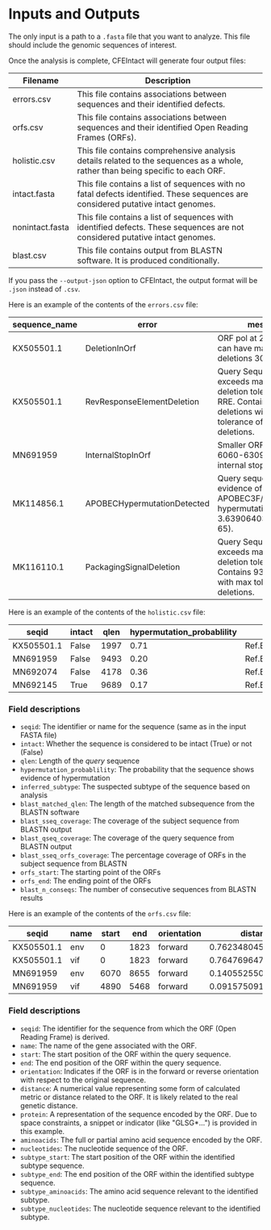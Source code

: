 
# Inputs and Outputs

The only input is a path to a `.fasta` file that you want to analyze.
This file should include the genomic sequences of interest.

Once the analysis is complete, CFEIntact will generate four output files:

| Filename        | Description                                                                                                                      |
|-----------------|----------------------------------------------------------------------------------------------------------------------------------|
| errors.csv      | This file contains associations between sequences and their identified defects.                                                  |
| orfs.csv        | This file contains associations between sequences and their identified Open Reading Frames (ORFs).                               |
| holistic.csv    | This file contains comprehensive analysis details related to the sequences as a whole, rather than being specific to each ORF.   |
| intact.fasta    | This file contains a list of sequences with no fatal defects identified. These sequences are considered putative intact genomes. |
| nonintact.fasta | This file contains a list of sequences with identified defects. These sequences are not considered putative intact genomes.      |
| blast.csv       | This file contains output from BLASTN software. It is produced conditionally.                                                    |

If you pass the `--output-json` option to CFEIntact, the output format will be `.json` instead of `.csv`.

Here is an example of the contents of the `errors.csv` file:

| sequence_name | error                       | message                                                                                                             |
|---------------|-----------------------------|---------------------------------------------------------------------------------------------------------------------|
| KX505501.1    | DeletionInOrf               | ORF pol at 2084-5096 can have maximum deletions 30, got 2892                                                        |
| KX505501.1    | RevResponseElementDeletion  | Query Sequence exceeds maximum deletion tolerance in RRE. Contains 35 deletions with max tolerance of 20 deletions. |
| MN691959      | InternalStopInOrf           | Smaller ORF vpu at 6060-6309 contains an internal stop codon                                                        |
| MK114856.1    | APOBECHypermutationDetected | Query sequence shows evidence of APOBEC3F/G-mediated hypermutation (p = 3.639064030015132e-65).                     |
| MK116110.1    | PackagingSignalDeletion     | Query Sequence exceeds maximum deletion tolerance in PSI. Contains 93 deletions with max tolerance of 10 deletions. |

Here is an example of the contents of the `holistic.csv` file:

| seqid      | intact | qlen | hypermutation_probablility | inferred_subtype                     | blast_matched_qlen | blast_sseq_coverage | blast_qseq_coverage | blast_sseq_orfs_coverage | orfs_start | orfs_end | blast_n_conseqs |
|------------|--------|------|----------------------------|--------------------------------------|--------------------|---------------------|---------------------|--------------------------|------------|----------|-----------------|
| KX505501.1 | False  | 1997 | 0.71                       | Ref.B.FR.83.HXB2_LAI_IIIB_BRU.K03455 | 1997               | 0.25                | 1.22                | 0.18                     | 789        | 8793     | 4               |
| MN691959   | False  | 9493 | 0.20                       | Ref.B.FR.83.HXB2_LAI_IIIB_BRU.K03455 | 9493               | 1.08                | 1.11                | 1                        | 789        | 8793     | 3               |
| MN692074   | False  | 4178 | 0.36                       | Ref.B.FR.83.HXB2_LAI_IIIB_BRU.K03455 | 4178               | 0.50                | 1.17                | 0.41                     | 789        | 8793     | 4               |
| MN692145   | True   | 9689 | 0.17                       | Ref.B.FR.83.HXB2_LAI_IIIB_BRU.K03455 | 9689               | 1.13                | 1.13                | 1                        | 789        | 8793     | 3               |

### Field descriptions

- `seqid`: The identifier or name for the sequence (same as in the input FASTA file)
- `intact`: Whether the sequence is considered to be intact (True) or not (False)
- `qlen`: Length of the _query_ sequence
- `hypermutation_probablility`: The probability that the sequence shows evidence of hypermutation
- `inferred_subtype`: The suspected subtype of the sequence based on analysis
- `blast_matched_qlen`: The length of the matched subsequence from the BLASTN software
- `blast_sseq_coverage`: The coverage of the subject sequence from BLASTN output
- `blast_qseq_coverage`: The coverage of the query sequence from BLASTN output
- `blast_sseq_orfs_coverage`: The percentage coverage of ORFs in the subject sequence from BLASTN
- `orfs_start`: The starting point of the ORFs
- `orfs_end`: The ending point of the ORFs
- `blast_n_conseqs`: The number of consecutive sequences from BLASTN results

Here is an example of the contents of the `orfs.csv` file:

| seqid      | name | start | end  | orientation | distance            | protein | aminoacids | nucleotides | subtype_start | subtype_end | subtype_aminoacids | subtype_nucleotides |
|------------|------|-------|------|-------------|---------------------|---------|------------|-------------|---------------|-------------|--------------------|---------------------|
| KX505501.1 | env  | 0     | 1823 | forward     | 0.7623480451210163  | MGAR... | GLSG*...   | GGTCT...    | 6223          | 8793        | MRVKE...           | ATGAG...            |
| KX505501.1 | vif  | 0     | 1823 | forward     | 0.7647696476964769  | MGAR... | GLSG*...   | GGTCT...    | 5040          | 5618        | MENR...            | ATGG...             |
| MN691959   | env  | 6070  | 8655 | forward     | 0.1405525502318391  | MRVK... | MRVK...    | ATGAG...    | 6223          | 8793        | MRVKE...           | ATGAG...            |
| MN691959   | vif  | 4890  | 5468 | forward     | 0.09157509157509158 | MENR... | MENR...    | ATGG...     | 5040          | 5618        | MENR...            | ATGG...             |

### Field descriptions

- `seqid`: The identifier for the sequence from which the ORF (Open Reading Frame) is derived.
- `name`: The name of the gene associated with the ORF.
- `start`: The start position of the ORF within the query sequence.
- `end`: The end position of the ORF within the query sequence.
- `orientation`: Indicates if the ORF is in the forward or reverse orientation with respect to the original sequence.
- `distance`: A numerical value representing some form of calculated metric or distance related to the ORF. It is likely related to the real genetic distance.
- `protein`: A representation of the sequence encoded by the ORF.  Due to space constraints, a snippet or indicator (like "GLSG*...") is provided in this example.
- `aminoacids`: The full or partial amino acid sequence encoded by the ORF.
- `nucleotides`: The nucleotide sequence of the ORF.
- `subtype_start`: The start position of the ORF within the identified subtype sequence.
- `subtype_end`: The end position of the ORF within the identified subtype sequence.
- `subtype_aminoacids`: The amino acid sequence relevant to the identified subtype.
- `subtype_nucleotides`: The nucleotide sequence relevant to the identified subtype.
